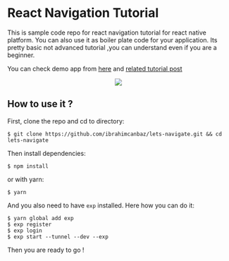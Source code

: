 # React Navigation Tutorial
This is sample code repo for react navigation tutorial for react native platform. You can also use it as boiler plate code for your application. Its pretty basic not advanced tutorial ,you can understand even if you are a beginner.

You can check demo app from [here](https://expo.io/@canbaz/lets-navigate) and [related tutorial post](https://medium.com/@ibrahimcanbaz/f7bb8686fa0c)

<p align="center">
<img src='https://cdn-images-1.medium.com/max/1600/1*xfZxc0i4sI_CxG14WdLPsQ.gif' />
</p>

## How to use it ? 

First, clone the repo and cd to directory:

```shell
$ git clone https://github.com/ibrahimcanbaz/lets-navigate.git && cd lets-navigate
```
Then install dependencies:
```shell
$ npm install
```
or with yarn:
```shell
$ yarn
```
And you also need to have `exp` installed. Here how you can do it:
```shell
$ yarn global add exp
$ exp register
$ exp login
$ exp start --tunnel --dev --exp
```
Then you are ready to go !
